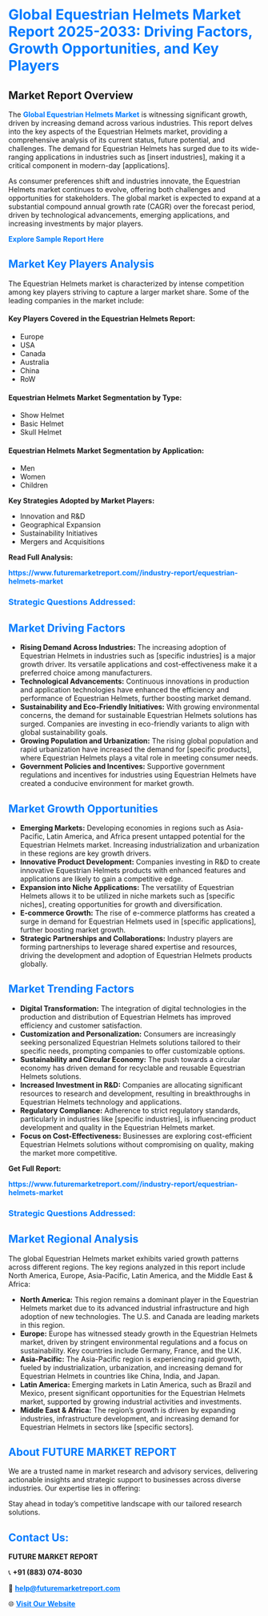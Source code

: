 <h1 style="color: #007BFF;">Global Equestrian Helmets Market Report 2025-2033: Driving Factors, Growth Opportunities, and Key Players</h1>

<section id="overview">
<h2>Market Report Overview</h2>
<p>The <a href="https://www.futuremarketreport.com//industry-report/equestrian-helmets-market" style="color: #007BFF; text-decoration: none;"><strong>Global Equestrian Helmets Market</strong></a> is witnessing significant growth, driven by increasing demand across various industries. This report delves into the key aspects of the Equestrian Helmets market, providing a comprehensive analysis of its current status, future potential, and challenges. The demand for Equestrian Helmets has surged due to its wide-ranging applications in industries such as [insert industries], making it a critical component in modern-day [applications].</p>
<p>As consumer preferences shift and industries innovate, the Equestrian Helmets market continues to evolve, offering both challenges and opportunities for stakeholders. The global market is expected to expand at a substantial compound annual growth rate (CAGR) over the forecast period, driven by technological advancements, emerging applications, and increasing investments by major players.</p>
</section>

<section id="overview">
<p><a href="https://www.futuremarketreport.com//request-sample/reportId=59006" style="color: #007BFF; text-decoration: none;"><strong>Explore Sample Report Here</strong></a></p>
</section>

<section id="key-players">
<h2 style="color: #007BFF;">Market Key Players Analysis</h2>
<p>The Equestrian Helmets market is characterized by intense competition among key players striving to capture a larger market share. Some of the leading companies in the market include:</p>
<h4>Key Players Covered in the Equestrian Helmets Report:</h4>
<ul><li>Europe</li><li>USA</li><li>Canada</li><li>Australia</li><li>China</li><li>RoW</li></ul>
<h4>Equestrian Helmets Market Segmentation by Type:</h4>
<ul><li>Show Helmet</li><li>Basic Helmet</li><li>Skull Helmet</li></ul>

<h4>Equestrian Helmets Market Segmentation by Application:</h4>
<ul><li>Men</li><li>Women</li><li>Children</li></ul>
<p><strong>Key Strategies Adopted by Market Players:</strong></p>
<ul>
<li>Innovation and R&D</li>
<li>Geographical Expansion</li>
<li>Sustainability Initiatives</li>
<li>Mergers and Acquisitions</li>
</ul>
</section>

<section>
<p><strong>Read Full Analysis: </strong></p><a href="https://www.futuremarketreport.com//industry-report/equestrian-helmets-market" style="color: #007BFF; text-decoration: none;"><strong>https://www.futuremarketreport.com//industry-report/equestrian-helmets-market</strong></a>
<h3 style="color: #007BFF;">Strategic Questions Addressed:</h3>
</section>

<section id="driving-factors">
<h2 style="color: #007BFF;">Market Driving Factors</h2>
<ul>
<li><strong>Rising Demand Across Industries:</strong> The increasing adoption of Equestrian Helmets in industries such as [specific industries] is a major growth driver. Its versatile applications and cost-effectiveness make it a preferred choice among manufacturers.</li>
<li><strong>Technological Advancements:</strong> Continuous innovations in production and application technologies have enhanced the efficiency and performance of Equestrian Helmets, further boosting market demand.</li>
<li><strong>Sustainability and Eco-Friendly Initiatives:</strong> With growing environmental concerns, the demand for sustainable Equestrian Helmets solutions has surged. Companies are investing in eco-friendly variants to align with global sustainability goals.</li>
<li><strong>Growing Population and Urbanization:</strong> The rising global population and rapid urbanization have increased the demand for [specific products], where Equestrian Helmets plays a vital role in meeting consumer needs.</li>
<li><strong>Government Policies and Incentives:</strong> Supportive government regulations and incentives for industries using Equestrian Helmets have created a conducive environment for market growth.</li>
</ul>
</section>

<section id="growth-opportunities">
<h2 style="color: #007BFF;">Market Growth Opportunities</h2>
<ul>
<li><strong>Emerging Markets:</strong> Developing economies in regions such as Asia-Pacific, Latin America, and Africa present untapped potential for the Equestrian Helmets market. Increasing industrialization and urbanization in these regions are key growth drivers.</li>
<li><strong>Innovative Product Development:</strong> Companies investing in R&D to create innovative Equestrian Helmets products with enhanced features and applications are likely to gain a competitive edge.</li>
<li><strong>Expansion into Niche Applications:</strong> The versatility of Equestrian Helmets allows it to be utilized in niche markets such as [specific niches], creating opportunities for growth and diversification.</li>
<li><strong>E-commerce Growth:</strong> The rise of e-commerce platforms has created a surge in demand for Equestrian Helmets used in [specific applications], further boosting market growth.</li>
<li><strong>Strategic Partnerships and Collaborations:</strong> Industry players are forming partnerships to leverage shared expertise and resources, driving the development and adoption of Equestrian Helmets products globally.</li>
</ul>
</section>

<section id="trending-factors">
<h2 style="color: #007BFF;">Market Trending Factors</h2>
<ul>
<li><strong>Digital Transformation:</strong> The integration of digital technologies in the production and distribution of Equestrian Helmets has improved efficiency and customer satisfaction.</li>
<li><strong>Customization and Personalization:</strong> Consumers are increasingly seeking personalized Equestrian Helmets solutions tailored to their specific needs, prompting companies to offer customizable options.</li>
<li><strong>Sustainability and Circular Economy:</strong> The push towards a circular economy has driven demand for recyclable and reusable Equestrian Helmets solutions.</li>
<li><strong>Increased Investment in R&D:</strong> Companies are allocating significant resources to research and development, resulting in breakthroughs in Equestrian Helmets technology and applications.</li>
<li><strong>Regulatory Compliance:</strong> Adherence to strict regulatory standards, particularly in industries like [specific industries], is influencing product development and quality in the Equestrian Helmets market.</li>
<li><strong>Focus on Cost-Effectiveness:</strong> Businesses are exploring cost-efficient Equestrian Helmets solutions without compromising on quality, making the market more competitive.</li>
</ul>
</section>

<section>
<p><strong>Get Full Report: </strong></p><a href="https://www.futuremarketreport.com//industry-report/equestrian-helmets-market" style="color: #007BFF; text-decoration: none;"><strong>https://www.futuremarketreport.com//industry-report/equestrian-helmets-market</strong></a>
<h3 style="color: #007BFF;">Strategic Questions Addressed:</h3>
</section>


<section id="regional-analysis">
<h2 style="color: #007BFF;">Market Regional Analysis</h2>
<p>The global Equestrian Helmets market exhibits varied growth patterns across different regions. The key regions analyzed in this report include North America, Europe, Asia-Pacific, Latin America, and the Middle East & Africa:</p>
<ul>
<li><strong>North America:</strong> This region remains a dominant player in the Equestrian Helmets market due to its advanced industrial infrastructure and high adoption of new technologies. The U.S. and Canada are leading markets in this region.</li>
<li><strong>Europe:</strong> Europe has witnessed steady growth in the Equestrian Helmets market, driven by stringent environmental regulations and a focus on sustainability. Key countries include Germany, France, and the U.K.</li>
<li><strong>Asia-Pacific:</strong> The Asia-Pacific region is experiencing rapid growth, fueled by industrialization, urbanization, and increasing demand for Equestrian Helmets in countries like China, India, and Japan.</li>
<li><strong>Latin America:</strong> Emerging markets in Latin America, such as Brazil and Mexico, present significant opportunities for the Equestrian Helmets market, supported by growing industrial activities and investments.</li>
<li><strong>Middle East & Africa:</strong> The region’s growth is driven by expanding industries, infrastructure development, and increasing demand for Equestrian Helmets in sectors like [specific sectors].</li>
</ul>
</section>

<footer>
<h2 style="color: #007BFF;">About FUTURE MARKET REPORT</h2>
<p>We are a trusted name in market research and advisory services, delivering actionable insights and strategic support to businesses across diverse industries. Our expertise lies in offering:</p>

<p>Stay ahead in today’s competitive landscape with our tailored research solutions.</p>

<h2 style="color: #007BFF;">Contact Us:</h2>
<p><strong>FUTURE MARKET REPORT</strong></p>
<p>📞 <strong>+91 (883) 074-8030</strong></p>
<p>📧 <strong><a href="mailto:help@futuremarketreport.com" style="color: #007BFF;">help@futuremarketreport.com</a></strong></p>
<p>🌐 <strong><a href="https://www.futuremarketreport.com/" style="color: #007BFF;">Visit Our Website</a></strong></p>
</footer>